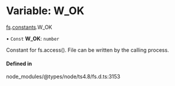 # Variable: W\_OK

[fs](../modules/fs.md).[constants](../modules/fs.constants.md).W_OK

• `Const` **W\_OK**: `number`

Constant for fs.access(). File can be written by the calling process.

#### Defined in

node_modules/@types/node/ts4.8/fs.d.ts:3153
